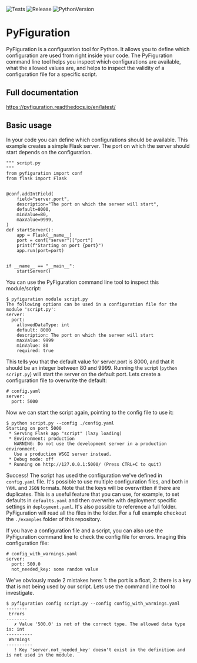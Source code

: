 ![Tests](https://img.shields.io/github/workflow/status/gijswobben/pyfiguration/Python%20test%20package/master?label=Test%20pipeline&logo=github&logoColor=%23959da5&style=for-the-badge)
![Release](https://img.shields.io/pypi/v/pyfiguration?color=%233775A9&label=PyPi%20package%20version&logo=PyPi&logoColor=%23959da5&style=for-the-badge)
![PythonVersion](https://img.shields.io/pypi/pyversions/pyfiguration?color=%233775A9&label=Python%20versions&logo=Python&logoColor=%23959da5&style=for-the-badge)

# PyFiguration
PyFiguration is a configuration tool for Python. It allows you to define which configuration are used from right inside your code. The PyFiguration command line tool helps you inspect which configurations are available, what the allowed values are, and helps to inspect the validity of a configuration file for a specific script.

## Full documentation
https://pyfiguration.readthedocs.io/en/latest/

## Basic usage
In your code you can define which configurations should be available. This example creates a simple Flask server. The port on which the server should start depends on the configuration.

```
""" script.py
"""
from pyfiguration import conf
from flask import Flask


@conf.addIntField(
    field="server.port",
    description="The port on which the server will start",
    default=8000,
    minValue=80,
    maxValue=9999,
)
def startServer():
    app = Flask(__name__)
    port = conf["server"]["port"]
    print(f"Starting on port {port}")
    app.run(port=port)


if __name__ == "__main__":
    startServer()

```

You can use the PyFiguration command line tool to inspect this module/script:

```
$ pyfiguration module script.py
The following options can be used in a configuration file for the module 'script.py':
server:
  port:
    allowedDataType: int
    default: 8000
    description: The port on which the server will start
    maxValue: 9999
    minValue: 80
    required: true
```

This tells you that the default value for server.port is 8000, and that it should be an integer between 80 and 9999. Running the script (`python script.py`) will start the server on the default port. Lets create a configuration file to overwrite the default:

```
# config.yaml
server:
  port: 5000
```

Now we can start the script again, pointing to the config file to use it:

```
$ python script.py --config ./config.yaml
Starting on port 5000
 * Serving Flask app "script" (lazy loading)
 * Environment: production
   WARNING: Do not use the development server in a production environment.
   Use a production WSGI server instead.
 * Debug mode: off
 * Running on http://127.0.0.1:5000/ (Press CTRL+C to quit)
```

Success! The script has used the configuration we've defined in `config.yaml` file. It's possible to use multiple configuration files, and both in `YAML` and `JSON` formats. Note that the keys will be overwritten if there are duplicates. This is a useful feature that you can use, for example, to set defaults in `defaults.yaml` and then overwrite with deployment specific settings in `deployment.yaml`. It's also possible to reference a full folder. PyFiguration will read all the files in the folder. For a full example checkout the `./examples` folder of this repository.

If you have a configuration file and a script, you can also use the PyFiguration command line to check the config file for errors. Imaging this configuration file:

```
# config_with_warnings.yaml
server:
  port: 500.0
  not_needed_key: some random value
```

We've obviously made 2 mistakes here: 1: the port is a float, 2: there is a key that is not being used by our script. Lets use the command line tool to investigate.

```
$ pyfiguration config script.py --config config_with_warnings.yaml
--------
 Errors 
--------
   ✗ Value '500.0' is not of the correct type. The allowed data type is: int
----------
 Warnings 
----------
   ! Key 'server.not_needed_key' doesn't exist in the definition and is not used in the module.
```
